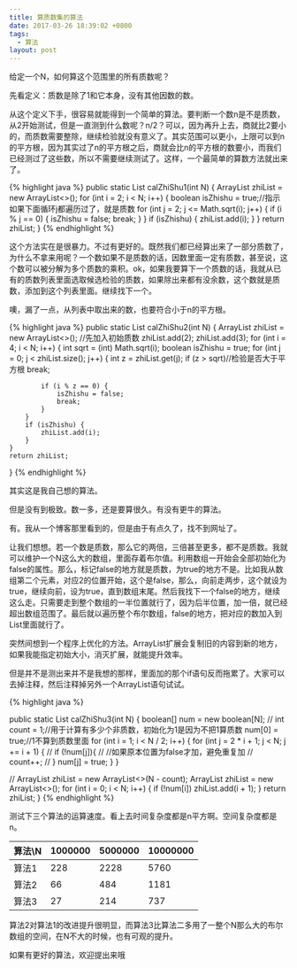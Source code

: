 ```yaml
---
title: 算质数集的算法
date: 2017-03-26 18:39:02 +0800
tags:
  - 算法
layout: post
---
```


给定一个N，如何算这个范围里的所有质数呢？

先看定义：质数是除了1和它本身，没有其他因数的数。

从这个定义下手，很容易就能得到一个简单的算法。要判断一个数n是不是质数，从2开始测试，但是一直测到什么数呢？n/2？可以，因为再升上去，商就比2要小的，而质数需要整除，继续检验就没有意义了。其实范围可以更小，上限可以到n的平方根，因为其实过了n的平方根之后，商就会比n的平方根的数要小，而我们已经测过了这些数，所以不需要继续测试了。这样，一个最简单的算数方法就出来了。

{% highlight java %}
public static List<Integer> calZhiShu1(int N) {
	ArrayList<Integer> zhiList = new ArrayList<>();
	for (int i = 2; i < N; i++) {
		boolean isZhishu = true;//指示如果下面循环j都遍历过了，就是质数
		for (int j = 2; j <= Math.sqrt(i); j++) {
			if (i % j == 0) {
				isZhishu = false;
				break;
			}
		}
		if (isZhishu) {
			zhiList.add(i);
		}
	}
	return zhiList;
}
{% endhighlight %}

这个方法实在是很暴力。不过有更好的。既然我们都已经算出来了一部分质数了，为什么不拿来用呢？一个数如果不是质数的话，因数里面一定有质数，甚至说，这个数可以被分解为多个质数的乘积。ok，如果我要算下一个质数的话，我就从已有的质数列表里面选取候选检验的质数，如果除出来都有没余数，这个数就是质数，添加到这个列表里面。继续找下一个。

噢，漏了一点，从列表中取出来的数，也要符合小于n的平方根。

{% highlight java %}
public static List<Integer> calZhiShu2(int N) {
	ArrayList<Integer> zhiList = new ArrayList<>();
	//先加入初始质数
	zhiList.add(2);
	zhiList.add(3);
	for (int i = 4; i < N; i++) {
		int sqrt = (int) Math.sqrt(i);
		boolean isZhishu = true;
		for (int j = 0; j < zhiList.size(); j++) {
			int z = zhiList.get(j);
			if (z > sqrt)//检验是否大于平方根
				break;

			if (i % z == 0) {
				isZhishu = false;
				break;
			}
		}
		if (isZhishu) {
			zhiList.add(i);
		}
	}
	return zhiList;
}
{% endhighlight %}

其实这是我自己想的算法。

但是没有到极致。数一多，还是要算很久。有没有更牛的算法。

有。我从一个博客那里看到的，但是由于有点久了，找不到网址了。

让我们想想。若一个数是质数，那么它的两倍，三倍甚至更多，都不是质数。我就可以维护一个N这么大的数组，里面存着布尔值。利用数组一开始会全部初始化为false的属性。那么，标记false的地方就是质数，为true的地方不是。比如我从数组第二个元素，对应2的位置开始，这个是false，那么，向前走两步，这个就设为true，继续向前，设为true，直到数组末尾。然后我找下一个false的地方，继续这么走。只需要走到整个数组的一半位置就行了，因为后半位置，加一倍，就已经超出数组范围了。最后就以遍历整个布尔数组，false的地方，把对应的数加入到List里面就行了。

突然间想到一个程序上优化的方法。ArrayList扩展会复制旧的内容到新的地方，如果我能指定初始大小，消灭扩展，就能提升效率。

但是并不是测出来并不是我想的那样，里面加的那个if语句反而拖累了。大家可以去掉注释，然后注释掉另外一个ArrayList语句试试。

{% highlight java %}

public static List<Integer> calZhiShu3(int N) {
	boolean[] num = new boolean[N];
//	int count = 1;//用于计算有多少个非质数，初始化为1是因为不把1算质数
	num[0] = true;//1不算到质数里面
	for (int i = 1; i < N / 2; i++) {
		for (int j = 2 * i + 1; j < N; j += i + 1) {
//			if (!num[j]){
//				//如果原本位置为false才加，避免重复加
//				count++;
//			}
			num[j] = true;
		}
	}

//	ArrayList<Integer> zhiList = new ArrayList<>(N - count);
	ArrayList<Integer> zhiList = new ArrayList<>();
	for (int i = 0; i < N; i++) {
		if (!num[i])
			zhiList.add(i + 1);
	}
	return zhiList;
}
{% endhighlight %}

测试下三个算法的运算速度。看上去时间复杂度都是n平方啊。空间复杂度都是n。

|算法\N|1000000|5000000|10000000|
|----|-----|-----|-----|
|算法1|228|2228|5760|
|算法2|66|484|1181|
|算法3|27|214|737|

算法2对算法1的改进提升很明显，而算法3比算法二多用了一整个N那么大的布尔数组的空间，在N不大的时候，也有可观的提升。

如果有更好的算法，欢迎提出来哦
